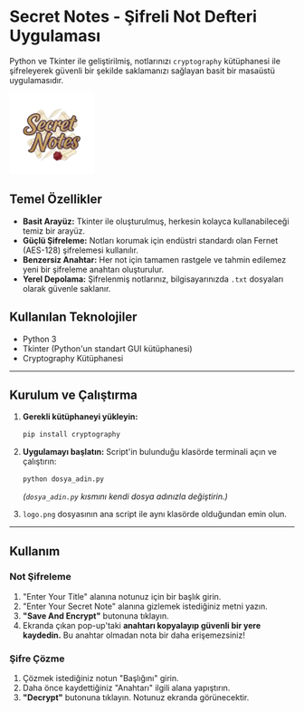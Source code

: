 # Secret Notes - Şifreli Not Defteri Uygulaması

Python ve Tkinter ile geliştirilmiş, notlarınızı `cryptography` kütüphanesi ile şifreleyerek güvenli bir şekilde saklamanızı sağlayan basit bir masaüstü uygulamasıdır.

![Uygulama Ekran Görüntüsü](logo.png)

## Temel Özellikler

-   **Basit Arayüz:** Tkinter ile oluşturulmuş, herkesin kolayca kullanabileceği temiz bir arayüz.
-   **Güçlü Şifreleme:** Notları korumak için endüstri standardı olan Fernet (AES-128) şifrelemesi kullanılır.
-   **Benzersiz Anahtar:** Her not için tamamen rastgele ve tahmin edilemez yeni bir şifreleme anahtarı oluşturulur.
-   **Yerel Depolama:** Şifrelenmiş notlarınız, bilgisayarınızda `.txt` dosyaları olarak güvenle saklanır.

## Kullanılan Teknolojiler

-   Python 3
-   Tkinter (Python'un standart GUI kütüphanesi)
-   Cryptography Kütüphanesi

---

## Kurulum ve Çalıştırma

1.  **Gerekli kütüphaneyi yükleyin:**
    ```bash
    pip install cryptography
    ```

2.  **Uygulamayı başlatın:**
    Script'in bulunduğu klasörde terminali açın ve çalıştırın:
    ```bash
    python dosya_adin.py
    ```
    *(`dosya_adin.py` kısmını kendi dosya adınızla değiştirin.)*

3.  `logo.png` dosyasının ana script ile aynı klasörde olduğundan emin olun.

---

## Kullanım

### Not Şifreleme
1.  "Enter Your Title" alanına notunuz için bir başlık girin.
2.  "Enter Your Secret Note" alanına gizlemek istediğiniz metni yazın.
3.  **"Save And Encrypt"** butonuna tıklayın.
4.  Ekranda çıkan pop-up'taki **anahtarı kopyalayıp güvenli bir yere kaydedin.** Bu anahtar olmadan nota bir daha erişemezsiniz!

### Şifre Çözme
1.  Çözmek istediğiniz notun "Başlığını" girin.
2.  Daha önce kaydettiğiniz "Anahtarı" ilgili alana yapıştırın.
3.  **"Decrypt"** butonuna tıklayın. Notunuz ekranda görünecektir.
